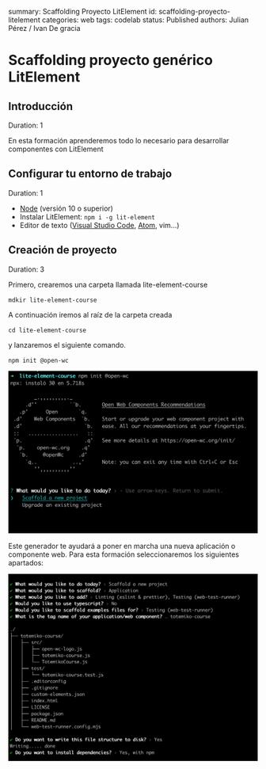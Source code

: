 summary: Scaffolding Proyecto LitElement
id: scaffolding-proyecto-litelement
categories: web
tags: codelab
status: Published
authors: Julian Pérez / Ivan De gracia

# Scaffolding proyecto genérico LitElement
<!-- ------------------------ -->
## Introducción
Duration: 1

En esta formación aprenderemos todo lo necesario para desarrollar componentes con LitElement

<!-- ------------------------ -->

## Configurar tu entorno de trabajo
Duration: 1

* [Node](https://nodejs.org/es/) (versión 10 o superior)
* Instalar LitElement: ```npm i -g lit-element```
* Editor de texto ([Visual Studio Code](https://code.visualstudio.com/), [Atom](https://atom.io/), vim...)

<!-- ------------------------ -->

## Creación de proyecto
Duration: 3

Primero, crearemos una carpeta llamada lite-element-course

```
mdkir lite-element-course
```

A continuación iremos al raíz de la carpeta creada

```
cd lite-element-course
```

y lanzaremos el siguiente comando. 

```
npm init @open-wc
```

![Image of Console](assets/creacion_proyecto_1.png)

Este generador te ayudará a poner en marcha una nueva aplicación o componente web. Para esta formación seleccionaremos los siguientes apartados:

![Image of Console](assets/creacion_proyecto_2.png)







